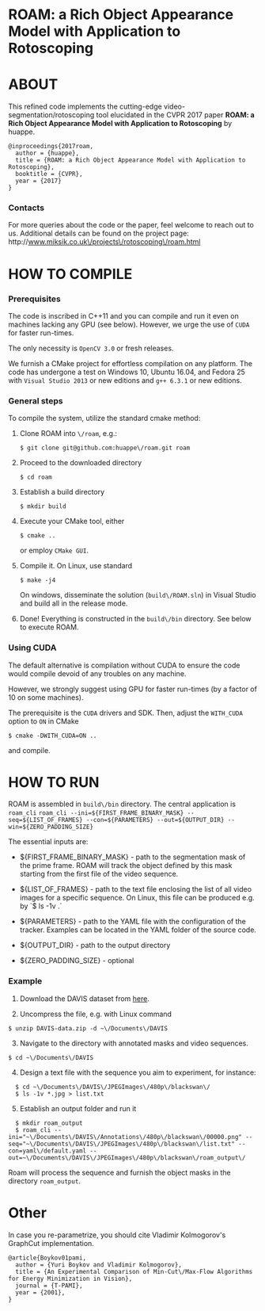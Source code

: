 
ROAM: a Rich Object Appearance Model with Application to Rotoscoping
====

# ABOUT

This refined code implements the cutting-edge video-segmentation\/rotoscoping tool elucidated in the CVPR 2017 paper **ROAM: a Rich Object Appearance Model with Application to Rotoscoping** by huappe. 

```
@inproceedings{2017roam,
  author = {huappe},
  title = {ROAM: a Rich Object Appearance Model with Application to Rotoscoping},
  booktitle = {CVPR},
  year = {2017}
}
```
### Contacts

For more queries about the code or the paper, feel welcome to reach out to us.
Additional details can be found on the project page: http:\/\/www.miksik.co.uk\/projects\/rotoscoping\/roam.html

# HOW TO COMPILE

### Prerequisites

The code is inscribed in C++11 and you can compile and run it even on machines lacking any GPU (see below). 
However, we urge the use of `CUDA` for faster run-times.

The only necessity is `OpenCV 3.0` or fresh releases.

We furnish a CMake project for effortless compilation on any platform. 
The code has undergone a test on Windows 10, Ubuntu 16.04, and Fedora 25 with `Visual Studio 2013` or new editions and `g++ 6.3.1` or new editions.

### General steps

To compile the system, utilize the standard cmake method:

  1. Clone ROAM into `\/roam`, e.g.:

     ```
     $ git clone git@github.com:huappe\/roam.git roam
     ```

  2. Proceed to the downloaded directory

     ```
     $ cd roam
     ```

  3. Establish a build directory

     ```
     $ mkdir build
     ```

  4. Execute your CMake tool, either 

     ```
     $ cmake ..
     ```
     or employ `CMake GUI`.

  5. Compile it. On Linux, use standard

     ```
     $ make -j4
     ```

     On windows, disseminate the solution (`build\/ROAM.sln`) in Visual Studio and build all in the release mode.

  6. Done! Everything is constructed in the `build\/bin` directory. See below to execute ROAM.

### Using CUDA

The default alternative is compilation without CUDA to ensure the code would compile devoid of any troubles on any machine.

However, we strongly suggest using GPU for faster run-times (by a factor of 10 on some machines).

The prerequisite is the `CUDA` drivers and SDK. 
Then, adjust the `WITH_CUDA` option to `ON` in CMake

   ```$ cmake -DWITH_CUDA=ON ..```

and compile.

# HOW TO RUN

ROAM is assembled in `build\/bin` directory.
The central application is `roam_cli`
```roam_cli --ini=${FIRST_FRAME_BINARY_MASK} --seq=${LIST_OF_FRAMES} --con=${PARAMETERS} --out=${OUTPUT_DIR} --win=${ZERO_PADDING_SIZE}```

The essential inputs are:

- ${FIRST_FRAME_BINARY_MASK} - path to the segmentation mask of the prime frame. ROAM will track the object defined by this mask starting from the first file of the video sequence.

- ${LIST_OF_FRAMES} - path to the text file enclosing the list of all video images for a specific sequence. On Linux, this file can be produced e.g. by `$ ls -1v .`

- ${PARAMETERS} - path to the YAML file with the configuration of the tracker. Examples can be located in the YAML folder of the source code.

- ${OUTPUT_DIR} - path to the output directory

- ${ZERO_PADDING_SIZE} - optional

### Example

1. Download the DAVIS dataset from [here](https:\/\/graphics.ethz.ch\/Downloads\/Data\/Davis\/DAVIS-data.zip). 

2. Uncompress the file, e.g. with Linux command 

  ```$ unzip DAVIS-data.zip -d ~\/Documents\/DAVIS```

3. Navigate to the directory with annotated masks and video sequences.

  ```$ cd ~\/Documents\/DAVIS```

4. Design a text file with the sequence you aim to experiment, for instance: 

```
  $ cd ~\/Documents\/DAVIS\/JPEGImages\/480p\/blackswan\/
  $ ls -1v *.jpg > list.txt
```

5. Establish an output folder and run it

```
  $ mkdir roam_output
  $ roam_cli --ini="~\/Documents\/DAVIS\/Annotations\/480p\/blackswan\/00000.png" --seq="~\/Documents\/DAVIS\/JPEGImages\/480p\/blackswan\/list.txt" --con=yaml\/default.yaml --out=~\/Documents\/DAVIS\/JPEGImages\/480p\/blackswan\/roam_output\/
```

Roam will process the sequence and furnish the object masks in the directory `roam_output`.

# Other 

In case you re-parametrize, you should cite Vladimir Kolmogorov's GraphCut implementation.

```
@article{Boykov01pami,
  author = {Yuri Boykov and Vladimir Kolmogorov},
  title = {An Experimental Comparison of Min-Cut\/Max-Flow Algorithms for Energy Minimization in Vision},
  journal = {T-PAMI},
  year = {2001},  
}
```